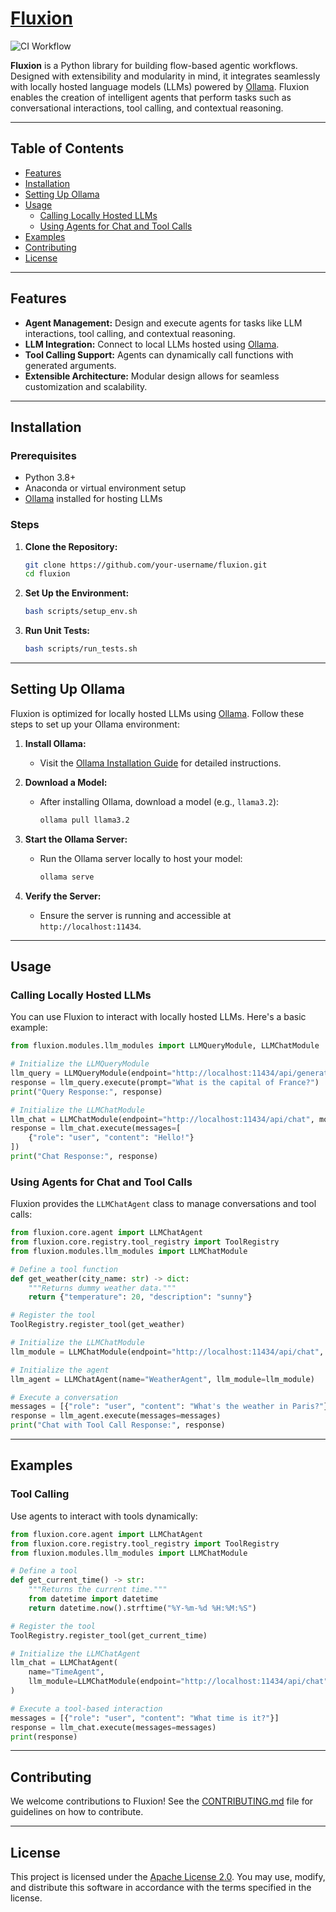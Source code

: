 # [Fluxion](https://ymitiku.github.io/fluxion/)

![CI Workflow](https://github.com/ymitiku/fluxion/actions/workflows/ci.yml/badge.svg)

**Fluxion** is a Python library for building flow-based agentic workflows. Designed with extensibility and modularity in mind, it integrates seamlessly with locally hosted language models (LLMs) powered by [Ollama](https://ollama.com). Fluxion enables the creation of intelligent agents that perform tasks such as conversational interactions, tool calling, and contextual reasoning.

---

## **Table of Contents**

- [Features](#features)
- [Installation](#installation)
- [Setting Up Ollama](#setting-up-ollama)
- [Usage](#usage)
  - [Calling Locally Hosted LLMs](#calling-locally-hosted-llms)
  - [Using Agents for Chat and Tool Calls](#using-agents-for-chat-and-tool-calls)
- [Examples](#examples)
- [Contributing](#contributing)
- [License](#license)

---

## **Features**

- **Agent Management:** Design and execute agents for tasks like LLM interactions, tool calling, and contextual reasoning.
- **LLM Integration:** Connect to local LLMs hosted using [Ollama](https://ollama.com).
- **Tool Calling Support:** Agents can dynamically call functions with generated arguments.
- **Extensible Architecture:** Modular design allows for seamless customization and scalability.

---

## **Installation**

### **Prerequisites**

- Python 3.8+
- Anaconda or virtual environment setup
- [Ollama](https://ollama.com/docs) installed for hosting LLMs

### **Steps**

1. **Clone the Repository:**
   ```bash
   git clone https://github.com/your-username/fluxion.git
   cd fluxion
   ```

2. **Set Up the Environment:**
   ```bash
   bash scripts/setup_env.sh
   ```

3. **Run Unit Tests:**
   ```bash
   bash scripts/run_tests.sh
   ```

---

## **Setting Up Ollama**

Fluxion is optimized for locally hosted LLMs using [Ollama](https://ollama.com). Follow these steps to set up your Ollama environment:

1. **Install Ollama:**
   - Visit the [Ollama Installation Guide](https://ollama.com/docs/installation) for detailed instructions.

2. **Download a Model:**
   - After installing Ollama, download a model (e.g., `llama3.2`):
     ```bash
     ollama pull llama3.2
     ```

3. **Start the Ollama Server:**
   - Run the Ollama server locally to host your model:
     ```bash
     ollama serve
     ```

4. **Verify the Server:**
   - Ensure the server is running and accessible at `http://localhost:11434`.

---

## **Usage**

### **Calling Locally Hosted LLMs**

You can use Fluxion to interact with locally hosted LLMs. Here's a basic example:

```python
from fluxion.modules.llm_modules import LLMQueryModule, LLMChatModule

# Initialize the LLMQueryModule
llm_query = LLMQueryModule(endpoint="http://localhost:11434/api/generate", model="llama3.2")
response = llm_query.execute(prompt="What is the capital of France?")
print("Query Response:", response)

# Initialize the LLMChatModule
llm_chat = LLMChatModule(endpoint="http://localhost:11434/api/chat", model="llama3.2")
response = llm_chat.execute(messages=[
    {"role": "user", "content": "Hello!"}
])
print("Chat Response:", response)
```

### **Using Agents for Chat and Tool Calls**

Fluxion provides the `LLMChatAgent` class to manage conversations and tool calls:

```python
from fluxion.core.agent import LLMChatAgent
from fluxion.core.registry.tool_registry import ToolRegistry
from fluxion.modules.llm_modules import LLMChatModule

# Define a tool function
def get_weather(city_name: str) -> dict:
    """Returns dummy weather data."""
    return {"temperature": 20, "description": "sunny"}

# Register the tool
ToolRegistry.register_tool(get_weather)

# Initialize the LLMChatModule
llm_module = LLMChatModule(endpoint="http://localhost:11434/api/chat", model="llama3.2")

# Initialize the agent
llm_agent = LLMChatAgent(name="WeatherAgent", llm_module=llm_module)

# Execute a conversation
messages = [{"role": "user", "content": "What's the weather in Paris?"}]
response = llm_agent.execute(messages=messages)
print("Chat with Tool Call Response:", response)
```

---

## **Examples**

### **Tool Calling**
Use agents to interact with tools dynamically:

```python
from fluxion.core.agent import LLMChatAgent
from fluxion.core.registry.tool_registry import ToolRegistry
from fluxion.modules.llm_modules import LLMChatModule

# Define a tool
def get_current_time() -> str:
    """Returns the current time."""
    from datetime import datetime
    return datetime.now().strftime("%Y-%m-%d %H:%M:%S")

# Register the tool
ToolRegistry.register_tool(get_current_time)

# Initialize the LLMChatAgent
llm_chat = LLMChatAgent(
    name="TimeAgent",
    llm_module=LLMChatModule(endpoint="http://localhost:11434/api/chat", model="llama3.2"),
)

# Execute a tool-based interaction
messages = [{"role": "user", "content": "What time is it?"}]
response = llm_chat.execute(messages=messages)
print(response)
```

---

## **Contributing**

We welcome contributions to Fluxion! See the [CONTRIBUTING.md](CONTRIBUTING.md) file for guidelines on how to contribute.

---

## **License**

This project is licensed under the [Apache License 2.0](LICENSE). You may use, modify, and distribute this software in accordance with the terms specified in the license.

